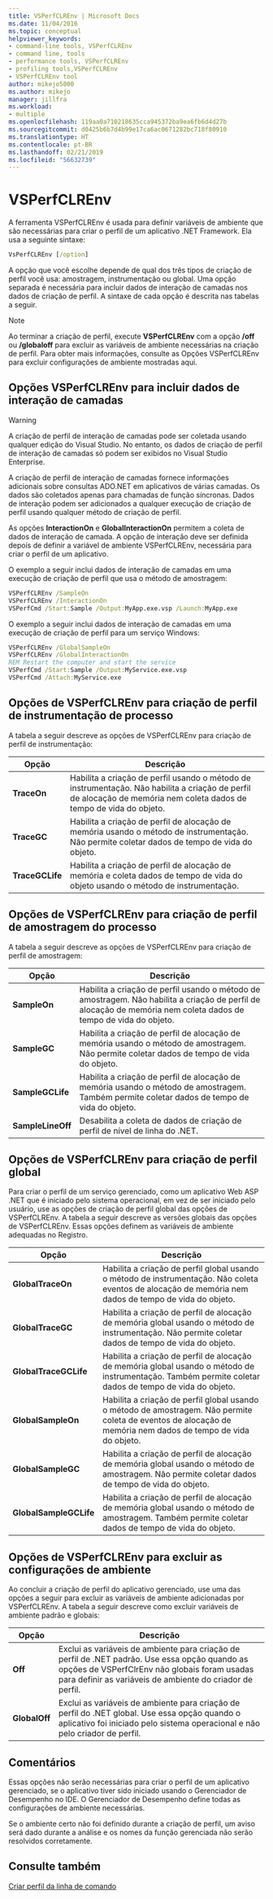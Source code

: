 ```yaml
---
title: VSPerfCLREnv | Microsoft Docs
ms.date: 11/04/2016
ms.topic: conceptual
helpviewer_keywords:
- command-line tools, VSPerfCLREnv
- command line, tools
- performance tools, VSPerfCLREnv
- profiling tools,VSPerfCLREnv
- VSPerfCLREnv tool
author: mikejo5000
ms.author: mikejo
manager: jillfra
ms.workload:
- multiple
ms.openlocfilehash: 119aa0a710218635cca945372ba9ea6fb6d4d27b
ms.sourcegitcommit: d0425b6b7d4b99e17ca6ac0671282bc718f80910
ms.translationtype: HT
ms.contentlocale: pt-BR
ms.lasthandoff: 02/21/2019
ms.locfileid: "56632739"
---
```

# <a name="vsperfclrenv"></a>VSPerfCLREnv

A ferramenta VSPerfCLREnv é usada para definir variáveis de ambiente que são necessárias para criar o perfil de um aplicativo .NET Framework. Ela usa a seguinte sintaxe:

```cmd
VsPerfCLREnv [/option]
```

A opção que você escolhe depende de qual dos três tipos de criação de perfil você usa: amostragem, instrumentação ou global. Uma opção separada é necessária para incluir dados de interação de camadas nos dados de criação de perfil. A sintaxe de cada opção é descrita nas tabelas a seguir.

> [!NOTE]
> Ao terminar a criação de perfil, execute **VSPerfCLREnv** com a opção **/off** ou **/globaloff** para excluir as variáveis de ambiente necessárias na criação de perfil. Para obter mais informações, consulte as Opções VSPerfCLREnv para excluir configurações de ambiente mostradas aqui.

## <a name="vsperfclrenv-options-for-including-tier-interaction-data"></a>Opções VSPerfCLREnv para incluir dados de interação de camadas

> [!WARNING]
> A criação de perfil de interação de camadas pode ser coletada usando qualquer edição do Visual Studio. No entanto, os dados de criação de perfil de interação de camadas só podem ser exibidos no Visual Studio Enterprise.

A criação de perfil de interação de camadas fornece informações adicionais sobre consultas ADO.NET em aplicativos de várias camadas. Os dados são coletados apenas para chamadas de função síncronas. Dados de interação podem ser adicionados a qualquer execução de criação de perfil usando qualquer método de criação de perfil.

As opções **InteractionOn** e **GlobalInteractionOn** permitem a coleta de dados de interação de camada. A opção de interação deve ser definida depois de definir a variável de ambiente VSPerfCLREnv, necessária para criar o perfil de um aplicativo.

O exemplo a seguir inclui dados de interação de camadas em uma execução de criação de perfil que usa o método de amostragem:

```cmd
VSPerfCLREnv /SampleOn
VSPerfCLREnv /InteractionOn
VSPerfCmd /Start:Sample /Output:MyApp.exe.vsp /Launch:MyApp.exe
```

O exemplo a seguir inclui dados de interação de camadas em uma execução de criação de perfil para um serviço Windows:

```cmd
VSPerfCLREnv /GlobalSampleOn
VSPerfCLREnv /GlobalInteractionOn
REM Restart the computer and start the service
VSPerfCmd /Start:Sample /Output:MyService.exe.vsp
VSPerfCmd /Attach:MyService.exe
```

## <a name="vsperfclrenv-options-for-process-instrumentation-profiling"></a>Opções de VSPerfCLREnv para criação de perfil de instrumentação de processo

A tabela a seguir descreve as opções de VSPerfCLREnv para criação de perfil de instrumentação:

|Opção|Descrição|
|------------|-----------------|
|**TraceOn**|Habilita a criação de perfil usando o método de instrumentação. Não habilita a criação de perfil de alocação de memória nem coleta dados de tempo de vida do objeto.|
|**TraceGC**|Habilita a criação de perfil de alocação de memória usando o método de instrumentação. Não permite coletar dados de tempo de vida do objeto.|
|**TraceGCLife**|Habilita a criação de perfil de alocação de memória e coleta dados de tempo de vida do objeto usando o método de instrumentação.|

## <a name="vsperfclrenv-options-for-process-sampling-profiling"></a>Opções de VSPerfCLREnv para criação de perfil de amostragem do processo

A tabela a seguir descreve as opções de VSPerfCLREnv para criação de perfil de amostragem:

|Opção|Descrição|
|------------|-----------------|
|**SampleOn**|Habilita a criação de perfil usando o método de amostragem. Não habilita a criação de perfil de alocação de memória nem coleta dados de tempo de vida do objeto.|
|**SampleGC**|Habilita a criação de perfil de alocação de memória usando o método de amostragem. Não permite coletar dados de tempo de vida do objeto.|
|**SampleGCLife**|Habilita a criação de perfil de alocação de memória usando o método de amostragem. Também permite coletar dados de tempo de vida do objeto.|
|**SampleLineOff**|Desabilita a coleta de dados de criação de perfil de nível de linha do .NET.|

## <a name="vsperfclrenv-options-for-global-profiling"></a>Opções de VSPerfCLREnv para criação de perfil global

Para criar o perfil de um serviço gerenciado, como um aplicativo Web ASP .NET que é iniciado pelo sistema operacional, em vez de ser iniciado pelo usuário, use as opções de criação de perfil global das opções de VSPerfCLREnv. A tabela a seguir descreve as versões globais das opções de VSPerfCLREnv. Essas opções definem as variáveis de ambiente adequadas no Registro.

|Opção|Descrição|
|------------|-----------------|
|**GlobalTraceOn**|Habilita a criação de perfil global usando o método de instrumentação. Não coleta eventos de alocação de memória nem dados de tempo de vida do objeto.|
|**GlobalTraceGC**|Habilita a criação de perfil de alocação de memória global usando o método de instrumentação. Não permite coletar dados de tempo de vida do objeto.|
|**GlobalTraceGCLife**|Habilita a criação de perfil de alocação de memória global usando o método de instrumentação. Também permite coletar dados de tempo de vida do objeto.|
|**GlobalSampleOn**|Habilita a criação de perfil global usando o método de amostragem. Não permite coleta de eventos de alocação de memória nem dados de tempo de vida do objeto.|
|**GlobalSampleGC**|Habilita a criação de perfil de alocação de memória global usando o método de amostragem. Não permite coletar dados de tempo de vida do objeto.|
|**GlobalSampleGCLife**|Habilita a criação de perfil de alocação de memória global usando o método de amostragem. Também permite coletar dados de tempo de vida do objeto.|

## <a name="vsperfclrenv-options-to-delete-environment-settings"></a>Opções de VSPerfCLREnv para excluir as configurações de ambiente

 Ao concluir a criação de perfil do aplicativo gerenciado, use uma das opções a seguir para excluir as variáveis de ambiente adicionadas por VSPerfCLREnv. A tabela a seguir descreve como excluir variáveis de ambiente padrão e globais:

|Opção|Descrição|
|------------|-----------------|
|**Off**|Exclui as variáveis de ambiente para criação de perfil de .NET padrão. Use essa opção quando as opções de VSPerfClrEnv não globais foram usadas para definir as variáveis de ambiente do criador de perfil.|
|**GlobalOff**|Exclui as variáveis de ambiente para criação de perfil do .NET global. Use essa opção quando o aplicativo foi iniciado pelo sistema operacional e não pelo criador de perfil.|

## <a name="remarks"></a>Comentários

Essas opções não serão necessárias para criar o perfil de um aplicativo gerenciado, se o aplicativo tiver sido iniciado usando o Gerenciador de Desempenho no IDE. O Gerenciador de Desempenho define todas as configurações de ambiente necessárias.

Se o ambiente certo não foi definido durante a criação de perfil, um aviso será dado durante a análise e os nomes da função gerenciada não serão resolvidos corretamente.

## <a name="see-also"></a>Consulte também

[Criar perfil da linha de comando](../profiling/using-the-profiling-tools-from-the-command-line.md)